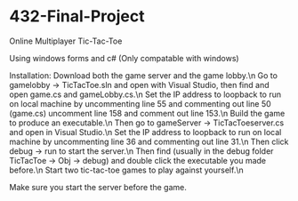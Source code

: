 # 432-Final-Project

Online Multiplayer Tic-Tac-Toe

Using windows forms and c# (Only compatable with windows)

Installation:
Download both the game server and the game lobby.\n
Go to gamelobby -> TicTacToe.sln and open with Visual Studio, then find and open game.cs and gameLobby.cs.\n
Set the IP address to loopback to run on local machine by uncommenting line 55 and commenting out line 50 (game.cs) uncomment line 158 and comment out line 153.\n
Build the game to produce an executable.\n
Then go to gameServer -> TicTacToeserver.cs and open in Visual Studio.\n
Set the IP address to loopback to run on local machine by uncommenting line 36 and commenting out line 31.\n
Then click debug -> run to start the server.\n
Then find (usually in the debug folder TicTacToe -> Obj -> debug) and double click the executable you made before.\n
Start two tic-tac-toe games to play against yourself.\n

Make sure you start the server before the game.
